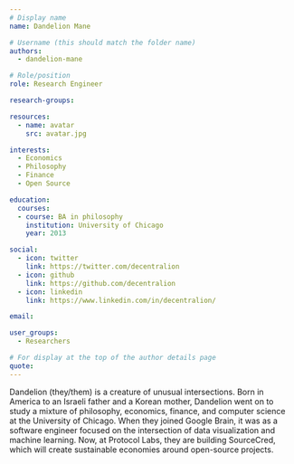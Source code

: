 ```yaml
---
# Display name
name: Dandelion Mane

# Username (this should match the folder name)
authors:
  - dandelion-mane

# Role/position
role: Research Engineer

research-groups:

resources:
  - name: avatar
    src: avatar.jpg

interests:
  - Economics
  - Philosophy
  - Finance
  - Open Source

education:
  courses:
  - course: BA in philosophy
    institution: University of Chicago
    year: 2013

social:
  - icon: twitter
    link: https://twitter.com/decentralion
  - icon: github
    link: https://github.com/decentralion
  - icon: linkedin
    link: https://www.linkedin.com/in/decentralion/

email:

user_groups:
  - Researchers

# For display at the top of the author details page
quote:
---
```


Dandelion (they/them) is a creature of unusual intersections. Born in America to an Israeli father and a Korean mother, Dandelion went on to study a mixture of philosophy, economics, finance, and computer science at the University of Chicago. When they joined Google Brain, it was as a software engineer focused on the intersection of data visualization and machine learning. Now, at Protocol Labs, they are building SourceCred, which will create sustainable economies around open-source projects.
